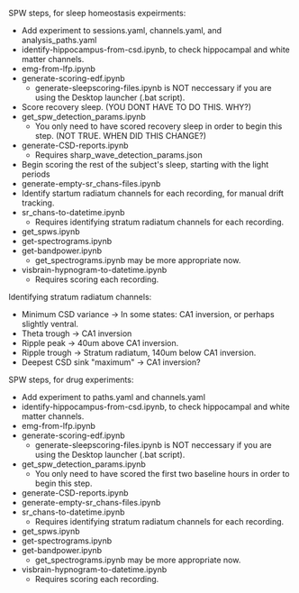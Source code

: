 SPW steps, for sleep homeostasis expeirments:
- Add experiment to sessions.yaml, channels.yaml, and analysis_paths.yaml
- identify-hippocampus-from-csd.ipynb, to check hippocampal and white matter channels.
- emg-from-lfp.ipynb
- generate-scoring-edf.ipynb
    - generate-sleepscoring-files.ipynb is NOT neccessary if you are using the Desktop launcher (.bat script).
- Score recovery sleep. (YOU DONT HAVE TO DO THIS. WHY?)
- get_spw_detection_params.ipynb
    - You only need to have scored recovery sleep in order to begin this step. (NOT TRUE. WHEN DID THIS CHANGE?)
- generate-CSD-reports.ipynb
    - Requires sharp_wave_detection_params.json
- Begin scoring the rest of the subject's sleep, starting with the light periods
- generate-empty-sr_chans-files.ipynb
- Identify startum radiatum channels for each recording, for manual drift tracking.
- sr_chans-to-datetime.ipynb
    - Requires identifying stratum radiatum channels for each recording.
- get_spws.ipynb
- get-spectrograms.ipynb
- get-bandpower.ipynb
    - get_spectrograms.ipynb may be more appropriate now.
- visbrain-hypnogram-to-datetime.ipynb
    - Requires scoring each recording.

Identifying stratum radiatum channels:
- Minimum CSD variance -> In some states: CA1 inversion, or perhaps slightly ventral.
- Theta trough -> CA1 inversion
- Ripple peak -> 40um above CA1 inversion.
- Ripple trough -> Stratum radiatum, 140um below CA1 inversion.
- Deepest CSD sink "maximum" -> CA1 inversion?

SPW steps, for drug experiments:
- Add experiment to paths.yaml and channels.yaml
- identify-hippocampus-from-csd.ipynb, to check hippocampal and white matter channels.
- emg-from-lfp.ipynb
- generate-scoring-edf.ipynb
    - generate-sleepscoring-files.ipynb is NOT neccessary if you are using the Desktop launcher (.bat script).
- get_spw_detection_params.ipynb
    - You only need to have scored the first two baseline hours in order to begin this step.
- generate-CSD-reports.ipynb
- generate-empty-sr_chans-files.ipynb
- sr_chans-to-datetime.ipynb
    - Requires identifying stratum radiatum channels for each recording.
- get_spws.ipynb
- get-spectrograms.ipynb
- get-bandpower.ipynb
    - get_spectrograms.ipynb may be more appropriate now.
- visbrain-hypnogram-to-datetime.ipynb
    - Requires scoring each recording.